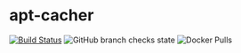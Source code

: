 # apt-cacher

[![Build Status](https://drone.support.tools/api/badges/SupportTools/apt-cacher/status.svg)](https://drone.support.tools/SupportTools/apt-cacher)
![GitHub branch checks state](https://img.shields.io/github/checks-status/SupportTools/apt-cacher/main)
![Docker Pulls](https://img.shields.io/docker/pulls/supporttools/apt-cacher)